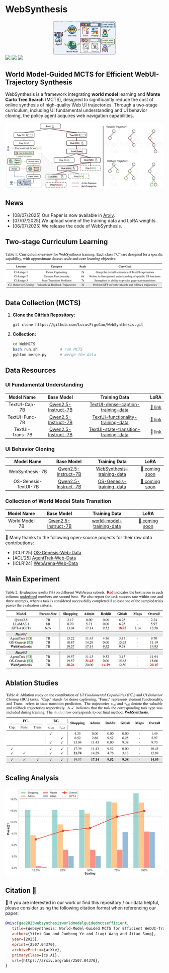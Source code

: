 # WebSynthesis

<img src="./figure/Inro.jpg" alt="overview" style="zoom:20%; margin: 0 auto; display: block;" />

<div style='display:flex; gap: 0.25rem; '>
<a href="https://www.arxiv.org/abs/2507.04370"><img src="https://img.shields.io/badge/arXiv-2507.04370-b31b1b.svg"></a>
<a href="https://huggingface.co/datasets/yifeigao/WebSynthesis"><img src="https://img.shields.io/badge/Project%20Page-onlink-orange"></a>
<a href='LICENSE'><img src='https://img.shields.io/badge/License-MIT.svg'></a>
</div>

## World Model-Guided MCTS for Efficient WebUI-Trajectory Synthesis
WebSynthesis is a framework integrating **world model** learning and **Monte Carlo Tree Search** (MCTS), designed to significantly reduce the cost of online synthesis of high-quality Web UI trajectories. Through a two-stage curriculum, including UI fundamental understanding and UI behavior cloning, the policy agent acquires web navigation capabilities.

![framwork](./figure/framework.jpg)

## News
* [08/07/2025] Our Paper is now available in [Arxiv](https://www.arxiv.org/abs/2507.04370).
* [07/07/2025] We upload some of the training data and LoRA weights.
* [06/07/2025] We release the code of WebSynthesis.


## Two-stage Curriculum Learning
![class](./figure/class.png)

## Data Collection (MCTS)

1. **Clone the GitHub Repository:**
   ```
   git clone https://github.com/LucusFigoGao/WebSynthesis.git
   ```

2. **Collection:**
   ```bash
   cd WebMCTS
   bash run.sh          # run MCTS
   pyhton merge.py      # merge the data
   ```

## Data Resources 

### UI Fundamental Understanding

|   Model Name    |                           Base Model                                            |                           Training Data                                            |                           LoRA                            |
| :-------------: | :-------------------------------------------------------------------------------------: | :----------------------------------------------------------------------------: | :---------------------------------------------------------: |
| TextUI-Cap-7B | [Qwen2.5-Instruct-7B](https://huggingface.co/Qwen/Qwen2.5-7B-Instruct)            | [TextUI-dense-caption-training-data](https://huggingface.co/datasets/yifeigao/WebSynthesis/blob/main/textui-caption2k.json) | [🤗 link](https://huggingface.co/yifeigao/WebSynthesis/tree/main/TextUI-Cap-7B)  |
| TextUI-Func-7B | [Qwen2.5-Instruct-7B](https://huggingface.co/Qwen/Qwen2.5-7B-Instruct) | [TextUI-functionality-training-data](https://huggingface.co/datasets/yifeigao/WebSynthesis/blob/main/textui-function6k.json) | [🤗 link](https://huggingface.co/yifeigao/WebSynthesis/tree/main/TextUI-Func-7B)  |
| TextUI-Trans-7B | [Qwen2.5-Instruct-7B](https://huggingface.co/Qwen/Qwen2.5-7B-Instruct)            | [TextUI-state-transition-training-data](https://huggingface.co/datasets/yifeigao/WebSynthesis/blob/main/textui-transmission7k.json) | [🤗 link](https://huggingface.co/yifeigao/WebSynthesis/tree/main/TextUI-Trans-7B)  |

### UI Behavior Cloning
|   Model Name    |                           Base Model                                            |                           Training Data                                            |                           LoRA                            |
| :-------------: | :-------------------------------------------------------------------------------------: | :----------------------------------------------------------------------------: | :---------------------------------------------------------: |
| WebSynthesis-7B | [Qwen2.5-Instruct-7B](https://huggingface.co/Qwen/Qwen2.5-7B-Instruct)            | [WebSynthesis-training-data](https://huggingface.co/datasets/yifeigao/WebSynthesis/tree/main/websynthesis.json) | [🤗 coming soon](https://huggingface.co/yifeigao/WebSynthesis)  |
| OS-Genesis-TextUI-7B | [Qwen2.5-Instruct-7B](https://huggingface.co/Qwen/Qwen2.5-7B-Instruct) | [OS-Genesis-training-data](https://huggingface.co/datasets/yifeigao/WebSynthesis/tree/main/os_genesis_sft7k.json) | [🤗 coming soon](https://huggingface.co/yifeigao/WebSynthesis)  |

### Collection of World Model State Transition
|   Model Name    |                           Base Model                                            |                           Training Data                                            |                           LoRA                            |
| :-------------: | :-------------------------------------------------------------------------------------: | :----------------------------------------------------------------------------: | :---------------------------------------------------------: |
| World Model 7B | [Qwen2.5-Instruct-7B](https://huggingface.co/Qwen/Qwen2.5-7B-Instruct)            | [world-model-training-data](https://huggingface.co/datasets/yifeigao/WebSynthesis/blob/main/world-model-training-data-27k.json) | [🤗 coming soon](https://huggingface.co/yifeigao/WebSynthesis/)  |

🙏 Many thanks to the following open-source projects for their raw data contributions:
- [ICLR'25] [OS-Genesis-Web-Data](https://huggingface.co/datasets/OS-Copilot/OS-Genesis-web-data)
- [ACL'25] [AgentTrek-Web-Data](https://huggingface.co/datasets/xlangai/AgentTrek)
- [ICLR'24] [WebArena-Web-Data](https://github.com/web-arena-x/webarena/tree/main/resources)

## Main Experiment
![main-exp](./figure/main-exp.png)

## Ablation Studies
![aba-exp](./figure/ablation.png)

## Scaling Analysis
![scaling-exp](./figure/scaling.png)

## Citation 📖

🫶 If you are interested in our work or find this repository / our data helpful, please consider using the following citation format when referencing our paper:

```bibtex
@misc{gao2025websynthesisworldmodelguidedmctsefficient,
   title={WebSynthesis: World-Model-Guided MCTS for Efficient WebUI-Trajectory Synthesis}, 
   author={Yifei Gao and Junhong Ye and Jiaqi Wang and Jitao Sang},
   year={2025},
   eprint={2507.04370},
   archivePrefix={arXiv},
   primaryClass={cs.AI},
   url={https://arxiv.org/abs/2507.04370}, 
}
```
